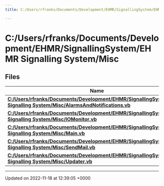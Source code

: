 ```yaml
---
title: C:/Users/rfranks/Documents/Development/EHMR/SignallingSystem/EHMR Signalling System/Misc

---
```


# C:/Users/rfranks/Documents/Development/EHMR/SignallingSystem/EHMR Signalling System/Misc



## Files

| Name           |
| -------------- |
| **[C:/Users/rfranks/Documents/Development/EHMR/SignallingSystem/EHMR Signalling System/Misc/AlarmsAndNotifications.vb](/SignallingSystem-doc/vb/Files/AlarmsAndNotifications_8vb/#file-alarmsandnotifications.vb)**  |
| **[C:/Users/rfranks/Documents/Development/EHMR/SignallingSystem/EHMR Signalling System/Misc/IOMonitor.vb](/SignallingSystem-doc/vb/Files/IOMonitor_8vb/#file-iomonitor.vb)**  |
| **[C:/Users/rfranks/Documents/Development/EHMR/SignallingSystem/EHMR Signalling System/Misc/Main.vb](/SignallingSystem-doc/vb/Files/Main_8vb/#file-main.vb)**  |
| **[C:/Users/rfranks/Documents/Development/EHMR/SignallingSystem/EHMR Signalling System/Misc/SendMail.vb](/SignallingSystem-doc/vb/Files/SendMail_8vb/#file-sendmail.vb)**  |
| **[C:/Users/rfranks/Documents/Development/EHMR/SignallingSystem/EHMR Signalling System/Misc/Updater.vb](/SignallingSystem-doc/vb/Files/Updater_8vb/#file-updater.vb)**  |






-------------------------------

Updated on 2022-11-18 at 12:39:05 +0000
